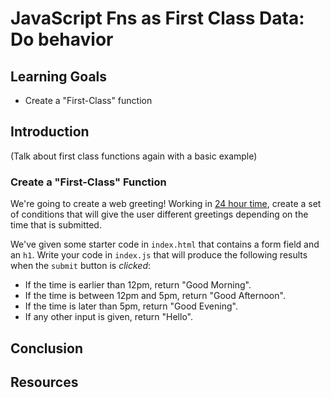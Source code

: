 # JavaScript Fns as First Class Data: Do behavior

## Learning Goals

- Create a "First-Class" function

## Introduction

(Talk about first class functions again with a basic example)

### Create a "First-Class" Function

We're going to create a web greeting! Working in [24 hour time](https://en.wikipedia.org/wiki/24-hour_clock),
create a set of conditions that will give the user different greetings
depending on the time that is submitted.

We've given some starter code in `index.html` that contains a form
field and an `h1`. Write your code in `index.js` that will produce 
the following results when the `submit` button is _clicked_:

- If the time is earlier than 12pm, return "Good Morning".
- If the time is between 12pm and 5pm, return "Good Afternoon".
- If the time is later than 5pm, return "Good Evening".
- If any other input is given, return "Hello".

## Conclusion

## Resources
